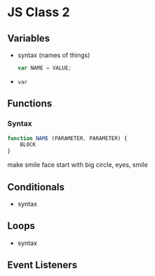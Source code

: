 # JS Class 2

## Variables
- syntax (names of things)
    ```js
    var NAME = VALUE;
    ```

- `var`


## Functions
### Syntax
```js
function NAME (PARAMETER, PARAMETER) {
    BLOCK
}
```
make smile face
start with big circle, eyes, smile

## Conditionals
- syntax


## Loops
- syntax

## Event Listeners


